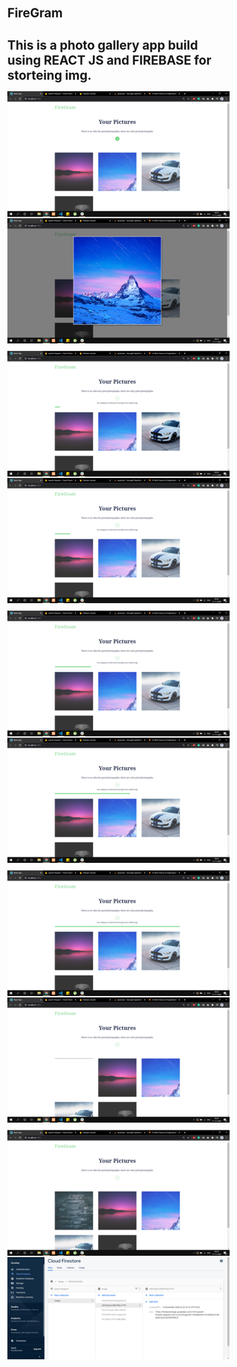 # FireGram
# This is a photo gallery app build using REACT JS and FIREBASE for storteing img.
![alt text](https://raw.githubusercontent.com/lquresh52/FireGram/master/project%20demo%20img/Screenshot%20(194).png)
![alt text](https://raw.githubusercontent.com/lquresh52/FireGram/master/project%20demo%20img/Screenshot%20(195).png)

![alt text](https://raw.githubusercontent.com/lquresh52/FireGram/master/project%20demo%20img/Screenshot%20(196).png)
![alt text](https://raw.githubusercontent.com/lquresh52/FireGram/master/project%20demo%20img/Screenshot%20(197).png)

![alt text](https://raw.githubusercontent.com/lquresh52/FireGram/master/project%20demo%20img/Screenshot%20(198).png)
![alt text](https://raw.githubusercontent.com/lquresh52/FireGram/master/project%20demo%20img/Screenshot%20(199).png)

![alt text](https://raw.githubusercontent.com/lquresh52/FireGram/master/project%20demo%20img/Screenshot%20(200).png)
![alt text](https://raw.githubusercontent.com/lquresh52/FireGram/master/project%20demo%20img/Screenshot%20(201).png)

![alt text](https://raw.githubusercontent.com/lquresh52/FireGram/master/project%20demo%20img/Screenshot%20(202).png)
![alt text](https://raw.githubusercontent.com/lquresh52/FireGram/master/project%20demo%20img/Screenshot%20(203).png)
